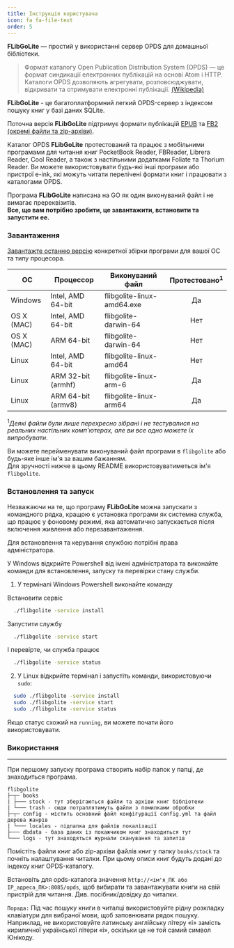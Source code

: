 ```yaml
---
title: Інструкція користувача
icon: fa fa-file-text
order: 5
---
```



__FLibGoLite__ — простий у використанні сервер OPDS для домашньої бібліотеки. 

>Формат каталогу Open Publication Distribution System (OPDS) — це формат синдикації електронних публікацій на основі Atom і HTTP. Каталоги OPDS дозволяють агрегувати, розповсюджувати, відкривати та отримувати електронні публікації. [(Wikipedia)](https://en.wikipedia.org/wiki/Open_Publication_Distribution_System)

__FLibGoLite__ - це багатоплатформний легкий OPDS-сервер з індексом пошуку книг у базі даних SQLite.

Поточна версія __FLibGoLite__ підтримує формати публікацій [EPUB](https://en.wikipedia.org/wiki/EPUB) та [FB2 (окремі файли та zip-архіви)](https://github.com/gribuser/fb2).

Каталог OPDS __FLibGoLite__ протестований та працює з мобільними програмами для читання книг PocketBook Reader, FBReader, Librera Reader, Cool Reader, а також з настільними додатками Foliate та Thorium Reader. Ви можете використовувати будь-які інші програми або пристрої e-ink, які можуть читати перелічені формати книг і працювати з каталогами OPDS.

Програма __FLibGoLite__ написана на GO як один виконуваний файл і не вимагає пререквізитів.  
__Все, що вам потрібно зробити, це завантажити, встановити та запустити ee.__

### Завантаження
[Завантажте останню версію](https://github.com/vinser/flibgolite/releases/tag/v2.0.0) конкретної збірки програми для вашої ОС та типу процесора.  

|ОС        |Процессор             |Виконуваний файл           |Протестовано<sup>1</sup> |  
|----------|----------------------|----------------------------|:------------:|  
|Windows   | Intel, AMD 64-bit    | flibgolite-linux-amd64.exe |Да            |  
|OS X (MAC)| Intel, AMD 64-bit    | flibgolite-darwin-64       |Нет           |  
|OS X (MAC)| ARM 64-bit           | flibgolite-darwin-64       |Нет           |  
|Linux     | Intel, AMD 64-bit    | flibgolite-linux-amd64     |Нет           |  
|Linux     | ARM 32-bit (armhf)   | flibgolite-linux-arm-6     |Да            |  
|Linux     | ARM 64-bit (armv8)   | flibgolite-linux-arm64     |Да            |  

<sup>1</sup>_Деякі файли були лише перехресно зібрані і не тестувалися на реальних настільних комп'ютерах, але ви все одно можете їх випробувати._  

Ви можете перейменувати виконуваний файл програми в `flibgolite` або будь-яке інше ім'я за вашим бажанням.  
Для зручності нижче в цьому README використовуватиметься ім'я `flibgolite`.

### Встановлення та запуск

Незважаючи на те, що програму __FLibGoLite__ можна запускати з командного рядка, кращою є установка програми як системна служба, що працює у фоновому режимі, яка автоматично запускається після включення живлення або перезавантаження.

Для встановлення та керування службою потрібні права адміністратора.

У Windows відкрийте Powershell від імені адміністратора та виконайте команди для встановлення, запуску та перевірки стану служби.

1. У терміналі Windows Powershell виконайте команду

Встановити сервіс
```sh
  ./flibgolite -service install
```
Запустити службу
```sh
  ./flibgolite -service start
```
І перевірте, чи служба працює
```sh
  ./flibgolite -service status
```

2. У Linux відкрийте термінал і запустіть команди, використовуючи `sudo`:

```bash
  sudo ./flibgolite -service install
  sudo ./flibgolite -service start
  sudo ./flibgolite -service status
```

Якщо статус схожий на `running`, ви можете почати його використовувати. 

### Використання
---

При першому запуску програма створить набір папок у папці, де знаходиться програма.  
```
flibgolite
├─┬─ books  
| ├─── stock - тут зберігаються файли та архіви книг бібліотеки
| └─── trash - сюди потраплятимуть файли з помилками обробки
├─┬─ config - містить основний файл конфігурації config.yml та файл дерева жанрів
| └─── locales - підпапка для файлів локалізації 
├─── dbdata - база даних із покажчиком книг знаходиться тут
└─── logs - тут знаходяться журнали сканування та запитів
```
Помістіть файли книг або zip-архіви файлів книг у папку `books/stock` та почніть налаштування читалки. При цьому описи книг будуть додані до індексу книг OPDS-каталогу.

Встановіть для opds-каталога значення `http://<ім'я_ПК або IP_адреса_ПК>:8085/opds`, щоб вибирати та завантажувати книги на свій пристрій для читання. Див. посібник/довідку до читалки.

`Порада:` Під час пошуку книги в читалці використовуйте рідну розкладку клавіатури для вибраної мови, щоб заповнювати рядок пошуку. Наприклад, не використовуйте латинську англійську літеру «i» замість кириличної української літери «i», оскільки це не той самий символ Юнікоду.
